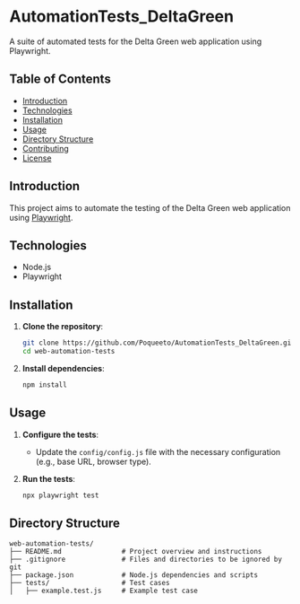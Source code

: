 # AutomationTests_DeltaGreen
A suite of automated tests for the Delta Green web application using Playwright.

## Table of Contents

- [Introduction](#introduction)
- [Technologies](#technologies)
- [Installation](#installation)
- [Usage](#usage)
- [Directory Structure](#directory-structure)
- [Contributing](#contributing)
- [License](#license)

## Introduction

This project aims to automate the testing of the Delta Green web application using [Playwright](https://playwright.dev/).

## Technologies

- Node.js
- Playwright

## Installation

1. **Clone the repository**:

    ```sh
    git clone https://github.com/Poqueeto/AutomationTests_DeltaGreen.git
    cd web-automation-tests
    ```

2. **Install dependencies**:

    ```sh
    npm install
    ```

## Usage

1. **Configure the tests**:
   - Update the `config/config.js` file with the necessary configuration (e.g., base URL, browser type).

2. **Run the tests**:

    ```sh
    npx playwright test
    ```

## Directory Structure

```plaintext
web-automation-tests/
├── README.md               # Project overview and instructions
├── .gitignore              # Files and directories to be ignored by git
├── package.json            # Node.js dependencies and scripts
├── tests/                  # Test cases
│   ├── example.test.js     # Example test case
